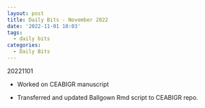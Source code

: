 ```yaml
---
layout: post
title: Daily Bits - November 2022
date: '2022-11-01 10:03'
tags: 
  - daily bits
categories: 
  - Daily Bits
---
```


20221101

- Worked on CEABIGR manuscript

- Transferred and updated Ballgown Rmd script to CEABIGR repo.